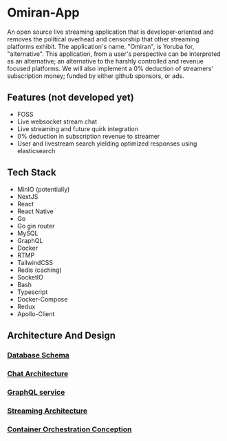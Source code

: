 # Omiran-App

An open source live streaming application that is developer-oriented and removes the political overhead and censorship that other streaming platforms exhibit. The application's name, "Omiran", is Yoruba for, "alternative". This application, from a user's perspective can be interpreted as an alternative; an alternative to the harshly controlled and revenue focused platforms. We will also implement a 0% deduction of streamers' subscription money; funded by either github sponsors, or ads.

## Features (not developed yet)

- FOSS
- Live websocket stream chat
- Live streaming and future quirk integration
- 0% deduction in subscription revenue to streamer
- User and livestream search yielding optimized responses using elasticsearch

## Tech Stack

- MinIO (potentially)
- NextJS
- React
- React Native 
- Go 
- Go gin router
- MySQL
- GraphQL
- Docker
- RTMP
- TailwindCSS
- Redis (caching)
- SocketIO
- Bash
- Typescript
- Docker-Compose
- Redux
- Apollo-Client


## Architecture And Design

### [Database Schema](database-schema.md)

### [Chat Architecture](architecture-prototypes/chat.png)

### [GraphQL service](architecture-prototypes/view_data_querying_architecture.png)

### [Streaming Architecture](architecture-prototypes/streaming.png)

### [Container Orchestration Conception](architecture-prototypes/container-orchestration-prototype.png)
